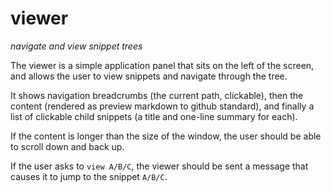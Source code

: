 # viewer
*navigate and view snippet trees*

The viewer is a simple application panel that sits on the left of the screen, and allows the user to view snippets and navigate through the tree.

It shows navigation breadcrumbs (the current path, clickable), then the content (rendered as preview markdown to github standard), and finally a list of clickable child snippets (a title and one-line summary for each).

If the content is longer than the size of the window, the user should be able to scroll down and back up.

If the user asks to `view A/B/C`, the viewer should be sent a message that causes it to jump to the snippet `A/B/C`.